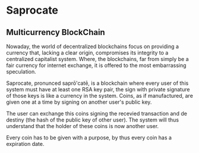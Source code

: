 # Saprocate
## Multicurrency BlockChain 

Nowaday,  the world of decentralized blockchains focus on providing a currency that, lacking a clear origin, compromises its integrity to a centralized capitalist system. Where, the blockchains, far from simply be a fair currency for internet exchange, it is offered to the most embarrassing speculation. 

Saprocate, pronunced saprō'catē, is a blockchain where every user of this system must have at least one RSA key pair, the sign with private signature of those keys is like a currency in the system. Coins, as if manufactured, are given one at a time by signing on another user's public key. 

The user can exchange this coins signing the recevied transaction and de destiny (the hash of the public key of other user). The system will thus understand that the holder of these coins is now another user.

Every coin has to be given with a purpose, by thus every coin has a expiration date.
